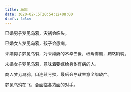 ```yaml
---
title: 乌鸦
date: 2020-02-15T20:54:12+08:00
draft: false
---
```


已婚男子梦见乌鸦，灾祸会临头。<br>


已婚女人梦见乌鸦，孩子会患病。<br>


未婚男子梦见乌鸦，对未婚妻的不幸去世，缠绵悱恻，黯然销魂。<br>


未婚女子梦见乌鸦，意味着要嫁给身体有病的人。<br>


商人梦见乌鸦，因连续亏损，最后会导致生意全部破产。<br>


梦见乌鸦在飞，会面临各方面的对手。<br>
